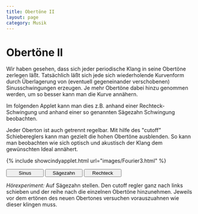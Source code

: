 ```yaml
---
title: Obertöne II
layout: page
category: Musik
---
```

<script language="JavaScript" type="text/javascript">
		function doScript(c)
		{
			cdy.evokeCS(c);
		};
               cc='"';
</script>

<script type="text/javascript">
var statement=new Array()
statement[0]='(apply(1..20,i,(pts_i).y=if(i==1,5,0));)'
statement[1]='(apply(1..20,i,(pts_i).y=1/i*5);)'
statement[2]='(apply(1..20,i,(pts_i).y=if(mod(i,2)==1,1/i*5,0));)'
</script>


# Obertöne II


Wir haben gesehen, dass sich jeder periodische Klang in seine Obertöne zerlegen läßt.
Tatsächlich läßt sich jede sich wiederholende Kurvenform durch Überlagerung von
(eventuell gegeneinander verschobenen) Sinusschwingungen erzeugen. Je mehr Obertöne dabei
hinzu genommen werden, um so besser kann man die Kurve annähern.

Im folgenden Applet kann man dies z.B. anhand einer Rechteck-Schwingung und anhand einer
so genannten Sägezahn Schwingung beobachten.

Jeder Oberton ist auch getrennt regelbar. Mit hilfe des "cutoff" Schiebereglers kann man gezielt
die hohen Obertöne ausblenden. So kann man beobachten wie sich
optisch und akustisch der Klang dem gewünschten Ideal annähert.

{% include showcindyapplet.html url="images/Fourier3.html" %}



<input type="button" value="Sinus" style="width: 100px;" onclick="doScript(statement[0])" />
<input type="button" value="Sägezahn" style="width: 100px;" onclick="doScript(statement[1])" />
<input type="button" value="Rechteck" style="width: 100px;" onclick="doScript(statement[2])" /><br />


*Hörexperiment:* Auf Sägezahn stellen. Den cutoff regler ganz nach links schieben und der reihe nach die einzelnen Obertöne hinzunehmen.
Jeweils vor dem ertönen des neuen Obertones versuchen vorauszuahnen wie dieser klingen muss.
